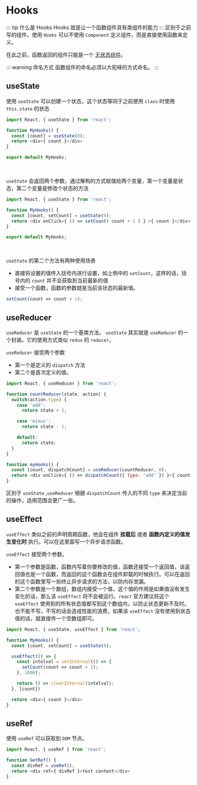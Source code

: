 # Hooks
::: tip 什么是 Hooks
Hooks 就是让一个函数组件具有类组件的能力
:::
区别于之前写的组件，使用 `Hooks` 可以不使用 `Component` 定义组件，而是直接使用函数来定义。

在此之前，函数返回的组件只能是一个 [无状态组件](/web/advanced/react/component.html#无状态组件)。 

::: warning 命名方式
函数组件的命名必须以大驼峰的方式命名。
:::

## useState
使用 `useState` 可以创建一个状态，这个状态等同于之前使用 `class` 时使用 `this.state` 的状态
``` javascript {4}
import React, { useState } from 'react';

function MyHooks() {
  const [count] = useState(0); 
  return <div>{ count }</div>
}

export default MyHooks;
```
<br />

`useState` 会返回两个参数，通过解构的方式赋值给两个变量，第一个变量是状态，第二个变量是修改个状态的方法
``` javascript {4,5}
import React, { useState } from 'react';

function MyHooks() {
  const [count, setCount] = useState(0);
  return <div onClick={ () => setCount( count + 1 ) } >{ count }</div>
}

export default MyHooks;
```
<br />

`useState` 的第二个方法有两种使用场景
- 直接将设置的值传入括号内进行设置，如上例中的 `setCount`，这样的话，括号内的 `count` 并不会获取到当前最新的值
- 接受一个函数，函数的参数就是当前该状态的最新值。
``` javascript
setCount(count => count + 1);
```

## useReducer
`useReducer` 是 `useState` 的一个基类方法。 `useState` 其实就是 `useReducer` 的一个封装。它的使用方式类似 `redux` 的 `reducer`。

`useReducer` 接受两个参数
- 第一个是定义的 `dispatch` 方法
- 第二个是首次定义的值。

``` javascript {17,18}
import React, { useReducer } from 'react';

function countReducer(state, action) {
  switch(action.type) {
    case 'add':
      return state + 1;

    case 'minus':
      return state - 1;

    default:
      return state;
  }
}

function myHooks() {
  const [count, dispatchCount] = useReducer(countReducer, 0);
  return <div onClick={ () => dispatchCount({ type: 'add' }) }>{ count }</div>
}
```
区别于 `useState` ,`useReducer` 根据 `dispatchCount` 传入的不同 `type` 来决定当前的操作，适用范围会更广一些。


## useEffect
`useEffect` 类似之前的声明周期函数，他会在组件 **挂载后** 或者 **函数内定义的值发生变化时** 执行。可以在这里面写一个异步请求函数。

`useEffect` 接受两个参数。
- 第一个参数是函数，函数内写着你要修改的值，函数还接受一个返回值，该返回值也是一个函数，而返回的这个函数会在组件卸载的时候执行。可以在返回的这个函数里写一些终止异步请求的方法，以防内存泄漏。
- 第二个参数是一个数组，数组内接受一个值，这个值的作用是如果值没有发生变化的话，那么该 `useEffect` 将不会被运行。`react` 官方建议将这个 `useEffect` 使用到的所有状态值都写到这个数组内，以防止状态更新不及时。也不能不写，不写的话会造成性能的浪费，如果该 `useEffect` 没有使用到状态值的话，就直接传一个空数组即可。

``` javascript {6,11,12}
import React, { useState, useEffect } from 'react';

function MyHooks() {
  const [count, setCount] = useState(0);

  useEffect(() => {
    const intelval = setInterval(() => {
      setCount(count => count + 1);
    }, 1000);

    return () => clearInterval(intelval);
  }, [count])

  return <div>{ count }</div>
}
```

## useRef
使用 `useRef` 可以获取到 `DOM` 节点。

``` javascript {4,5}
import React, { useRef } from 'react';

function GetRef() {
  const divRef = useRef();
  return <div ref={ divRef }>test content</div>
}
```